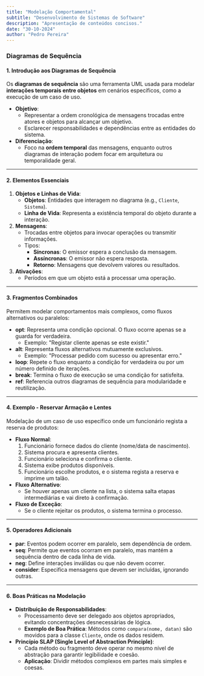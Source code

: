 ```yaml
---
title: "Modelação Comportamental"
subtitle: "Desenvolvimento de Sistemas de Software"
description: "Apresentação de conteúdos concisos."
date: "30-10-2024"
author: "Pedro Pereira"
---
```


### **Diagramas de Sequência**

#### **1. Introdução aos Diagramas de Sequência**  
Os **diagramas de sequência** são uma ferramenta UML usada para modelar **interações temporais entre objetos** em cenários específicos, como a execução de um caso de uso.  
- **Objetivo**:  
  - Representar a ordem cronológica de mensagens trocadas entre atores e objetos para alcançar um objetivo.  
  - Esclarecer responsabilidades e dependências entre as entidades do sistema.  
- **Diferenciação**:  
  - Foco na **ordem temporal** das mensagens, enquanto outros diagramas de interação podem focar em arquitetura ou temporalidade geral.

---

#### **2. Elementos Essenciais**  
1. **Objetos e Linhas de Vida**:  
   - **Objetos**: Entidades que interagem no diagrama (e.g., `Cliente`, `Sistema`).  
   - **Linha de Vida**: Representa a existência temporal do objeto durante a interação.  
2. **Mensagens**:  
   - Trocadas entre objetos para invocar operações ou transmitir informações.  
   - Tipos:  
     - **Síncronas**: O emissor espera a conclusão da mensagem.  
     - **Assíncronas**: O emissor não espera resposta.  
     - **Retorno**: Mensagens que devolvem valores ou resultados.  
3. **Ativações**:  
   - Períodos em que um objeto está a processar uma operação.  

---

#### **3. Fragmentos Combinados**  
Permitem modelar comportamentos mais complexos, como fluxos alternativos ou paralelos:  
- **opt**: Representa uma condição opcional. O fluxo ocorre apenas se a guarda for verdadeira.  
  - Exemplo: "Registar cliente apenas se este existir."  
- **alt**: Representa fluxos alternativos mutuamente exclusivos.  
  - Exemplo: "Processar pedido com sucesso ou apresentar erro."  
- **loop**: Repete o fluxo enquanto a condição for verdadeira ou por um número definido de iterações.  
- **break**: Termina o fluxo de execução se uma condição for satisfeita.  
- **ref**: Referencia outros diagramas de sequência para modularidade e reutilização.  

---

#### **4. Exemplo - Reservar Armação e Lentes**  
Modelação de um caso de uso específico onde um funcionário regista a reserva de produtos:  
- **Fluxo Normal**:  
  1. Funcionário fornece dados do cliente (nome/data de nascimento).  
  2. Sistema procura e apresenta clientes.  
  3. Funcionário seleciona e confirma o cliente.  
  4. Sistema exibe produtos disponíveis.  
  5. Funcionário escolhe produtos, e o sistema regista a reserva e imprime um talão.  
- **Fluxo Alternativo**:  
  - Se houver apenas um cliente na lista, o sistema salta etapas intermediárias e vai direto à confirmação.  
- **Fluxo de Exceção**:  
  - Se o cliente rejeitar os produtos, o sistema termina o processo.  

---

#### **5. Operadores Adicionais**
- **par**: Eventos podem ocorrer em paralelo, sem dependência de ordem.  
- **seq**: Permite que eventos ocorram em paralelo, mas mantém a sequência dentro de cada linha de vida.  
- **neg**: Define interações inválidas ou que não devem ocorrer.  
- **consider**: Especifica mensagens que devem ser incluídas, ignorando outras.

---

#### **6. Boas Práticas na Modelação**
- **Distribuição de Responsabilidades**:  
  - Processamento deve ser delegado aos objetos apropriados, evitando concentrações desnecessárias de lógica.  
  - **Exemplo de Boa Prática**: Métodos como `compara(nome, datan)` são movidos para a classe `Cliente`, onde os dados residem.  
- **Princípio SLAP (Single Level of Abstraction Principle)**:  
  - Cada método ou fragmento deve operar no mesmo nível de abstração para garantir legibilidade e coesão.  
  - **Aplicação**: Dividir métodos complexos em partes mais simples e coesas.  
